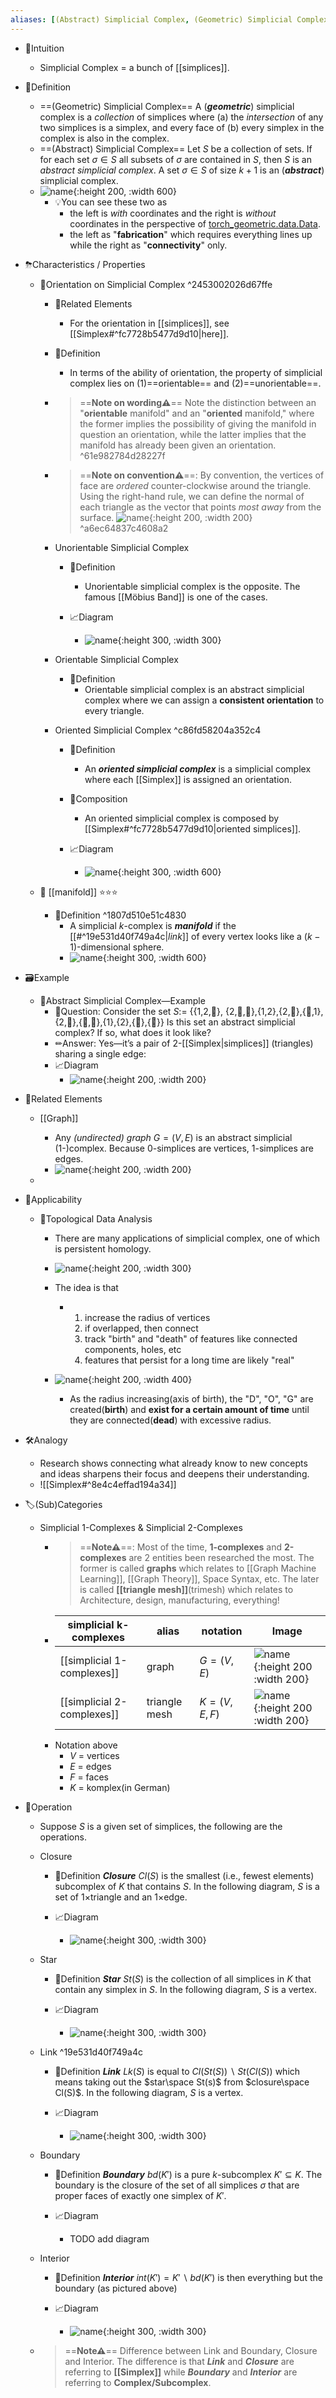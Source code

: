 ```yaml
---
aliases: [(Abstract) Simplicial Complex, (Geometric) Simplicial Complex]
---
```


- 🧠Intuition
    - Simplicial Complex = a bunch of [[simplices]].
    
- 📝Definition
    - ==(Geometric) Simplicial Complex==
      A (***geometric***) simplicial complex is a *collection* of simplices where (a) the *intersection* of any two simplices is a simplex, and every face of (b) every simplex in the complex is also in the complex.
    - ==(Abstract) Simplicial Complex==
      Let $S$ be a collection of sets. If for each set $\sigma\in S$ all subsets of $\sigma$ are contained in $S$, then $S$ is an *abstract simplicial complex*. A set $\sigma\in S$ of size $k+1$ is an (***abstract***) simplicial complex.
    - ![name](../assets/simplicial_complex.png){:height 200, :width 600}
        - 💡You can see these two as
            - the left is *with* coordinates and the right is *without* coordinates in the perspective of [torch_geometric.data.Data](https://pytorch-geometric.readthedocs.io/en/latest/modules/data.html#torch_geometric.data.Data).
            - the left as "**fabrication**" which requires everything lines up while the right as "**connectivity**" only.
            
- ⛈Characteristics / Properties
    - 📌Orientation on Simplicial Complex ^2453002026d67ffe
        - 🌱Related Elements
            - For the orientation in [[simplices]], see [[Simplex#^fc7728b5477d9d10|here]].
            
        - 📝Definition
            - In terms of the ability of orientation, the property of simplicial complex lies on (1)==orientable== and (2)==unorientable==.
            
        - > ==**Note on wording⚠**== Note the distinction between an "**orientable** manifold" and an "**oriented** manifold," where the former implies the possibility of giving the manifold in question an orientation, while the latter implies that the manifold has already been given an orientation. ^61e982784d28227f
        - > ==**Note on convention⚠**==: By convention, the vertices of face are *ordered* counter-clockwise around the triangle. Using the right-hand rule, we can define the normal of each triangle as the vector that points *most away* from the surface. ![name](../assets/right-hand-rule.svg){:height 200, :width 200} ^a6ec64837c4608a2
        - Unorientable Simplicial Complex
            - 📝Definition
                - Unorientable simplicial complex is the opposite. The famous [[Möbius Band]] is one of the cases.
                
            - 📈Diagram
                - ![name](../assets/unorientable_mobius_band.png){:height 300, :width 300}
                
        - Orientable Simplicial Complex
            - 📝Definition
                - Orientable simplicial complex is an abstract simplicial complex where we can assign a **consistent orientation** to every triangle.
                
        - Oriented Simplicial Complex ^c86fd58204a352c4
            - 📝Definition
                - An ***oriented simplicial complex*** is a simplicial complex where each [[Simplex]] is assigned an orientation.
                
            - 🧪Composition
                - An oriented simplicial complex is composed by [[Simplex#^fc7728b5477d9d10|oriented simplices]].
                
            - 📈Diagram
                - ![name](../assets/oriented_simplicial_complex.png){:height 300, :width 600}
                
    - 📌 [[manifold]] ⭐⭐⭐
        - 📝Definition ^1807d510e51c4830
            - A simplicial $k$-complex is ***manifold*** if the [[#^19e531d40f749a4c|*link*]] of every vertex looks like a $(k-1)$-dimensional sphere.
            - ![name](../assets/manifold_k_simplicial_complex.png){:height 300, :width 600}
            
- 🗃Example
    - 📌Abstract Simplicial Complex—Example
        - 💬Question: Consider the set $S:=$ {{1,2,🖤}, {2,🖤,🙂},{1,2},{2,🖤},{🖤,1},{2,🙂},{🖤,🙂},{1},{2},{🖤},{🙂}} Is this set an abstract simplicial complex? If so, what does it look like?
        - ✏Answer: Yes—it’s a pair of 2-[[Simplex|simplices]] (triangles) sharing a single edge:
        - 📈Diagram
            - ![name](../assets/abstract_simplicial_complex.png){:height 200, :width 200}
            
- 🌱Related Elements
    - [[Graph]]
        - Any *(undirected) graph* $G = (V,E)$ is an abstract simplicial (1-)complex. Because 0-simplices are vertices, 1-simplices are edges.
        - ![name](../assets/abstract_simplicial_complex_graph.png){:height 200, :width 200}
        
  -
  
- 🧀Applicability
    - 📌Topological Data Analysis
        - There are many applications of simplicial complex, one of which is persistent homology.
        - ![name](../assets/topological_data_analysis.gif){:height 200, :width 300}
        - The idea is that
            - 1. increase the radius of vertices
              2. if overlapped, then connect
              3. track "birth" and "death" of features like connected components, holes, etc
              4. features that persist for a long time are likely "real"
            
        - ![name](../assets/topological_data_analysis.png){:height 200, :width 400}
            - As the radius increasing(axis of birth), the "D", "O", "G" are created(**birth**) and **exist for a certain amount of time** until they are connected(**dead**) with excessive radius.
            
- 🛠Analogy
    - Research shows connecting what already know to new concepts and ideas sharpens their focus and deepens their understanding.
    - ![[Simplex#^8e4c4effad194a34]]
    
- 🏷(Sub)Categories
    - Simplicial $1$-Complexes & Simplicial $2$-Complexes
        - > ==**Note⚠**==: Most of the time, **1-complexes** and **2-complexes** are 2 entities been researched the most. The former is called **graphs** which relates to [[Graph Machine Learning]], [[Graph Theory]], Space Syntax, etc. The later is called **[[triangle mesh]]**(trimesh) which relates to Architecture, design, manufacturing, everything!
        - | simplicial k-complexes | alias         | notation      | Image                                                        |
          | ---------------------- | ------------- | ------------- | ------------------------------------------------------------ |
          | [[simplicial 1-complexes]] | graph         | $G = (V,E)$   | ![name](../assets/simplicial_1_complexes.png){:height 200 :width 200} |
          | [[simplicial 2-complexes]] | triangle mesh | $K = (V,E,F)$ | ![name](../assets/simplicial_2_complexes.png){:height 200 :width 200} |
        - Notation above
            - $V$ = vertices
            - $E$ = edges
            - $F$ = faces
            - $K$ = komplex(in German)
            
- 💫Operation
    - Suppose $S$ is a given set of simplices, the following are the operations.
    - Closure
        - 📝Definition
          ***Closure*** $Cl(S)$ is the smallest (i.e., fewest elements) subcomplex of $K$ that contains $S$. In the following diagram, $S$ is a set of 1×triangle and an 1×edge.
          
        - 📈Diagram
            - ![name](../assets/simplicial_complex_closure.png){:height 300, :width 300}
            
    - Star
        - 📝Definition
          ***Star*** $St(S)$ is the collection of all simplices in $K$ that contain any simplex in $S$. In the following diagram, $S$ is a vertex.
          
        - 📈Diagram
            - ![name](../assets/simplicial_complex_star.png){:height 300, :width 300}
            
    - Link ^19e531d40f749a4c
        - 📝Definition
          ***Link*** $Lk(S)$ is equal to $Cl(St(S)) \backslash St(Cl(S))$ which means taking out the $star\space St(s)$ from $closure\space Cl(S)$. In the following diagram, $S$ is a vertex.
          
        - 📈Diagram
            - ![name](../assets/simplicial_complex_link.png){:height 300, :width 300}
            
    - Boundary
        - 📝Definition
          ***Boundary*** $bd(K')$ is a pure $k$-subcomplex $K' \subseteq K$. The boundary is the closure of the set of all simplices $\sigma$ that are proper faces of exactly one simplex of $K'$.
          
        - 📈Diagram
            - TODO add diagram
            
    - Interior
        - 📝Definition
          ***Interior*** $int(K') = K' \backslash  bd(K')$ is then everything but the boundary (as pictured above)
          
        - 📈Diagram
            - ![name](../assets/simplicial_complex_interior.png){:height 300, :width 300}
            
    - > ==**Note⚠**== Difference between Link and Boundary, Closure and Interior. The difference is that ***Link*** and ***Closure*** are referring to **[[Simplex]]** while ***Boundary*** and ***Interior*** are referring to **Complex/Subcomplex**.
    
